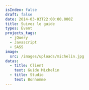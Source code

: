 ```yaml
---
isIndex: false
draft: false
date: 2014-03-03T22:00:00.000Z
title: Suivez le guide
types: Event
projects_tags:
  - jQuery
  - Javascript
  - SASS
image:
  src: /images/uploads/michelin.jpg
datas:
  - title: Client
    text: Guide Michelin
  - title: Studio
    text: Bonhomme
---
```

